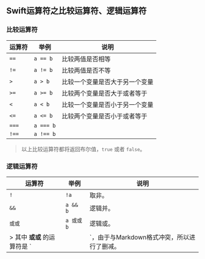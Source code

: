 ## Swift运算符之比较运算符、逻辑运算符

### 比较运算符
| 运算符 | 举例 | 说明 |
|---|---|---|
|  `==`  |   `a == b`   |  比较两值是否相等  |
|  `!=`  |   `a != b`   |  比较两值是否不等  |
|  `>`  |  `a > b`   |  比较一个变量是否大于另一个变量  |
|  `>=`  | `a >= b`    |  比较两个变量是否大于或者等于  |
|  `<`  |  `a < b`   |  比较一个变量是否小于另一个变量  |
|  `<=`  |  `a <= b`   |  比较两个变量是否小于或者等于  |
|  `===`  |  `a === b`   |    |
|  `!==`  |  `a !== b`   |    |

> 以上比较运算符都将返回布尔值，`true` 或者 `false`。


### 逻辑运算符

| 运算符 | 举例 | 说明 |
|---|---|---|
|  `!`  |  `!a`  |  取非。  |
|  `&&`  |  `a && b`  |  逻辑并。  |
|  `或或`  |  `a 或或 b`  |  逻辑或。  |
>  其中 **或或** 的运算符是 `||`，由于与Markdown格式冲突，所以进行了删减。






